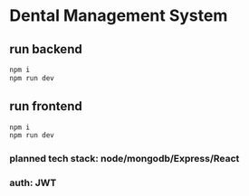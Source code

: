 # Dental Management System

## run backend

```bash
npm i
npm run dev
```

## run frontend

```bash
npm i
npm run dev
```

### planned tech stack: node/mongodb/Express/React

### auth: JWT
